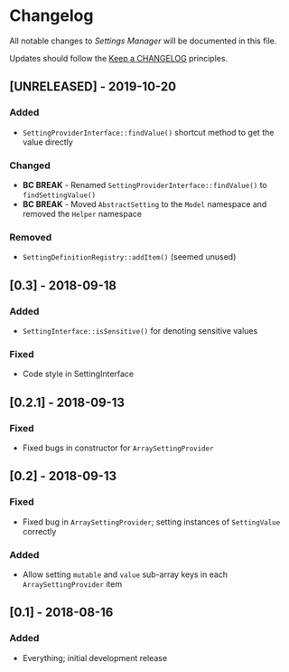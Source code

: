 # Changelog

All notable changes to *Settings Manager* will be documented in this file.

Updates should follow the [Keep a CHANGELOG](http://keepachangelog.com/) principles.

## [UNRELEASED] - 2019-10-20
### Added
- `SettingProviderInterface::findValue()` shortcut method to get the value directly
### Changed
- **BC BREAK** - Renamed `SettingProviderInterface::findValue()` to `findSettingValue()` 
- **BC BREAK** - Moved `AbstractSetting` to the `Model` namespace and removed the `Helper` namespace
### Removed
- `SettingDefinitionRegistry::addItem()` (seemed unused)

## [0.3] - 2018-09-18
### Added
- `SettingInterface::isSensitive()` for denoting sensitive values
### Fixed
- Code style in SettingInterface

## [0.2.1] - 2018-09-13
### Fixed
- Fixed bugs in constructor for `ArraySettingProvider`

## [0.2] - 2018-09-13
### Fixed
- Fixed bug in `ArraySettingProvider`; setting instances of `SettingValue` correctly
### Added
- Allow setting `mutable` and `value` sub-array keys in each `ArraySettingProvider` item

## [0.1] - 2018-08-16 
### Added
- Everything; initial development release
